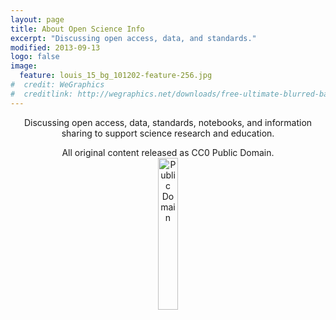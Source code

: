 ```yaml
---
layout: page
title: About Open Science Info
excerpt: "Discussing open access, data, and standards."
modified: 2013-09-13
logo: false
image:
  feature: louis_15_bg_101202-feature-256.jpg
#  credit: WeGraphics
#  creditlink: http://wegraphics.net/downloads/free-ultimate-blurred-background-pack/
---
```


<div style="text-align:center;display:block;width:100%;">
  Discussing open access, data, standards, notebooks, and information sharing to support science research and education.
  <br />
  <p>All original content released as CC0 Public Domain.
    <a href="https://creativecommons.org/publicdomain/zero/1.0/">
      <img src="{{ site.url }}/images/cc-zero.png" alt="Public Domain" style="margin-left: auto; margin-right: auto; width: 25%; display:block;">
    </a>
  </p>
</div>
